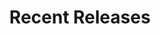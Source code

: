 ---
layout: playlist
title: "Recent Releases"
startDate: 2024
endDate: under development
songs: [
    hookdrop,
    baby-defendant,
    own-me,
    empty-casino,
    codes-vocal,
    bubble-house,
    ghosts-of-failure,
    days-like-that,
    hey,
    eternity,
    blurry-eternity,
    i-need-you,
    rose-colored-doubt,
    loyal-orchid,
    buried-escalade,
    all-i-ever-want,    
    desert-dream,
    mac-guitar,
    kirby-one,
    candy-rain,
    scars,
    vinyl-trap,
    soul-rhodes,
    lazy-ambience,
    dreams-of-then,
    # astro-bells,
    what-you-do,
]
---